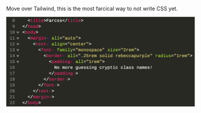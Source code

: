 Move over Tailwind, this is the most farcical way to not write CSS yet.

![Screenshot of index.html, where html tag names represent css style properties.](nope.png)